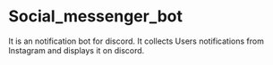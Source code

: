 # Social_messenger_bot
It is an notification bot for discord. 
It collects Users notifications from Instagram and displays it on discord.
